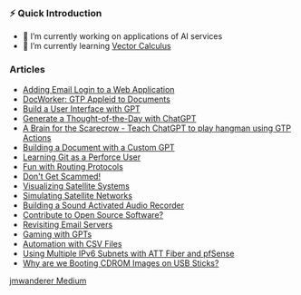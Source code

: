 
### ⚡ Quick Introduction

- 🔭 I’m currently working on applications of AI services
- 🌱 I’m currently learning <a href="https://www.coursera.org/learn/vector-calculus-engineers">Vector Calculus</a>


### Articles

- [Adding Email Login to a Web Application](https://medium.com/@jmwanderer/adding-email-login-to-a-web-application-861bb5d6f993)
- [DocWorker: GTP Appleid to Documents](https://medium.com/better-programming/docworker-gpt-applied-to-documents-fcd376df2460)
- [Build a User Interface with GPT](https://medium.com/@jmwanderer/build-a-user-interface-with-gpt-8bef141e4f5)
- [Generate a Thought-of-the-Day with ChatGPT](https://medium.com/@jmwanderer/generate-a-thought-of-the-day-with-chatgpt-ce582f2fac4e)
- [A Brain for the Scarecrow - Teach ChatGPT to play hangman using GTP Actions](https://medium.com/@jmwanderer/a-brain-for-the-scarecrow-92ec379d90f4)
- [Building a Document with a Custom GPT](https://medium.com/@jmwanderer/build-a-document-with-a-custom-gpt-69dd7bd7b0d2)
- [Learning Git as a Perforce User](https://medium.com/@jmwanderer/learning-git-as-a-perforce-user-53f63e4e1854)
- [Fun with Routing Protocols](https://medium.com/@jmwanderer/fun-with-routing-protocols-8a0677aab2fc?source=friends_link&sk=c613efc101f2bcbdc9824566672e468f)
- [Don't Get Scammed!](https://medium.com/@jmwanderer/dont-get-scammed-d6745cf42a6b?source=friends_link&sk=c120fd2b107c0543697dbef872d79b05)
- [Visualizing Satellite Systems](https://medium.com/@jmwanderer/visualizing-satellite-systems-c81a66585234?source=friends_link&sk=bac826a7bf83aeb3aba435be9667abfb)
- [Simulating Satellite Networks](https://medium.com/@jmwanderer/simulating-satellite-networks-897dd3cb1468?source=friends_link&sk=c502e504c1a61d6d31b4c1352f29aa9a)
- [Building a Sound Activated Audio Recorder](https://medium.com/@jmwanderer/building-a-sound-activated-audio-recorder-4b7052f36388?source=friends_link&sk=d054a9db09538d1ac232e399ae6a8a0e)
- [Contribute to Open Source Software?](https://medium.com/@jmwanderer/contribute-to-open-source-software-a8332b99f310?source=friends_link&sk=94b772afd77729d7b72992b5558e5489)
- [Revisiting Email Servers](https://medium.com/@jmwanderer/a505f454b8f5)
- [Gaming with GPTs](https://medium.com/@jmwanderer/1287039ac702)
- [Automation with CSV Files](https://medium.com/@jmwanderer/automation-with-csv-files-a05d6ebdc7b8)
- [Using Multiple IPv6 Subnets with ATT Fiber and pfSense](https://medium.com/@jmwanderer/using-multiple-ipv6-subnets-with-att-fiber-and-pfsense-1b2dd65fae1a)
- [Why are we Booting CDROM Images on USB Sticks?](https://medium.com/@jmwanderer/why-are-we-booting-cdrom-images-on-usb-sticks-c50e8b5aac11)

[jmwanderer Medium](https://medium.com/@jmwanderer)


